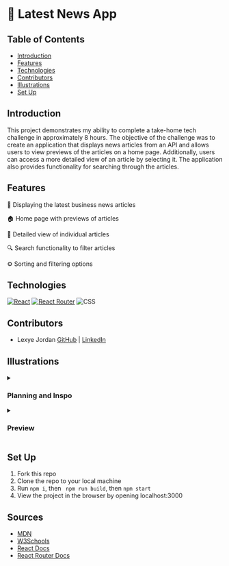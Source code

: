 # 📰 Latest News App

## Table of Contents
  - [Introduction](#Introduction)
  - [Features](#Features)
  - [Technologies](#Technologies)
  - [Contributors](#Contributors)
  - [Illustrations](#Illustrations)
  - [Set Up](#Set-Up)

## Introduction

This project demonstrates my ability to complete a take-home tech challenge in approximately 8 hours. The objective of the challenge was to create an application that displays news articles from an API and allows users to view previews of the articles on a home page. Additionally, users can access a more detailed view of an article by selecting it. The application also provides functionality for searching through the articles.

## Features
📝 Displaying the latest business news articles

🏠 Home page with previews of articles

📄 Detailed view of individual articles

🔍 Search functionality to filter articles

⚙️ Sorting and filtering options

## Technologies
[![React](https://img.shields.io/badge/React-18.2.0-blue.svg)](https://reactjs.org/)
[![React Router](https://img.shields.io/badge/React%20Router-5.3.0-green.svg)](https://reactrouter.com/)
![CSS](https://img.shields.io/badge/CSS-3-blueviolet.svg)


## Contributors
- Lexye Jordan [GitHub](https://github.com/Lexyful) | [LinkedIn](https://www.linkedin.com/in/lexye-jordan-175879260/)

## Illustrations
<details>
<summary> <h3>Planning and Inspo</h3> </summary>
<br>

<br>![Screenshot 2023-06-08 at 3 29 13 PM](https://github.com/Lexyful/take-home-challenge/assets/117550598/8c520b88-9be6-4f91-bb8d-40f35dd58116)
<br>![Screenshot 2023-06-08 at 3 24 08 PM](https://github.com/Lexyful/take-home-challenge/assets/117550598/c76889c4-6be9-436c-a196-0d9116c61d45)
<br>![Screenshot 2023-06-08 at 3 24 30 PM](https://github.com/Lexyful/take-home-challenge/assets/117550598/2b1f025b-4591-4e7c-b5a7-2d7c150906f7)
<br>![Screenshot 2023-06-08 at 3 25 19 PM](https://github.com/Lexyful/take-home-challenge/assets/117550598/64cfc7a2-5c9b-42db-9897-6b2d94b84365)
  
</details>

<details>
<summary> <h3>Preview</h3> </summary>
<br>
![Screenshot 2023-06-08 at 3 34 14 PM](https://github.com/Lexyful/take-home-challenge/assets/117550598/338a81cd-ade8-430f-ad04-8bde6bd92171)
![Screenshot 2023-06-08 at 3 35 00 PM](https://github.com/Lexyful/take-home-challenge/assets/117550598/8031f73b-a38f-4a9c-a081-6217d9bce3d8)

</details>

## Set Up
1. Fork this repo
2. Clone the repo to your local machine
3. Run `npm i`, then ` npm run build`, then `npm start`
4. View the project in the browser by opening localhost:3000

## Sources
  - [MDN](http://developer.mozilla.org/en-US/)
  - [W3Schools](https://www.w3schools.com/)
  - [React Docs](https://reactjs.org/docs/getting-started.html)
  - [React Router Docs](https://v5.reactrouter.com/)



